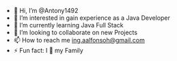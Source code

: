 - 👋 Hi, I’m @Antony1492
- 👀 I’m interested in gain experience as a Java Developer
- 🌱 I’m currently learning Java Full Stack
- 💞️ I’m looking to collaborate on new Projects
- 📫 How to reach me ing.aalfonsoh@gmail.com
- ⚡ Fun fact: I 💞️ my Family

<!---
Antony1492/Antony1492 is a ✨ special ✨ repository because its `README.md` (this file) appears on your GitHub profile.
You can click the Preview link to take a look at your changes.
--->
